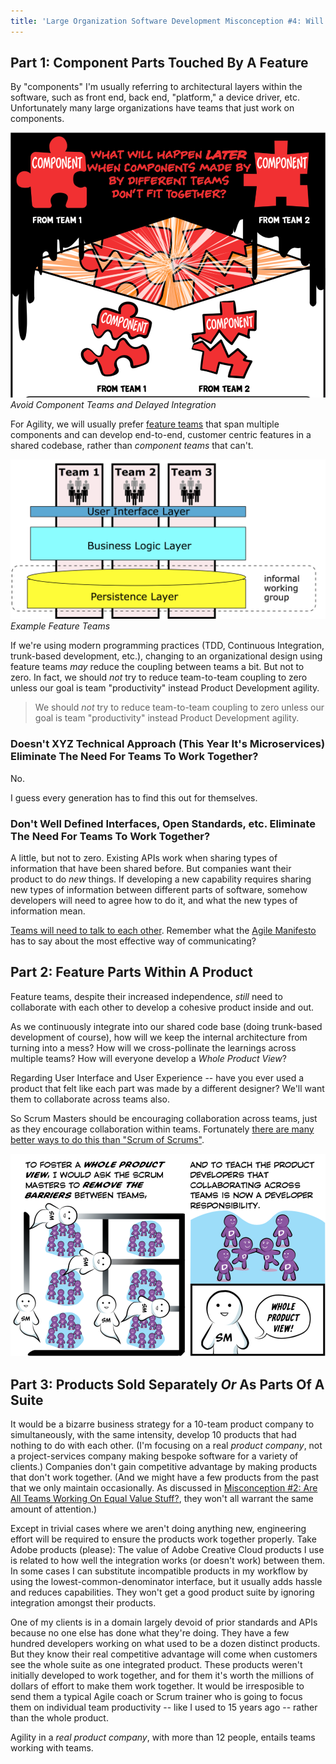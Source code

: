 ```yaml
---
title: 'Large Organization Software Development Misconception #4: Will Parts Made By Different Teams Fit Together By Magic?'
---
```


## Part 1: Component Parts Touched By A Feature


By "components" I'm usually referring to architectural layers within the software, such as front end, back end, "platform," a device driver, etc.  Unfortunately many large organizations have teams that just work on components.

[![Components Don't Fit Together](../images/components-dont-fit-together.png)](/Why-Scrum-Isnt-Making-Your-Company-Very-Agile/)
*Avoid Component Teams and Delayed Integration*


For Agility, we will usually prefer [feature teams](https://less.works/less/structure/feature-teams.html) that span multiple components and can develop end-to-end, customer centric features in a shared codebase, rather than *component teams* that can't.

![Feature Teams](../images/feature-teams.png)
*Example Feature Teams*

If we're using modern programming practices (TDD, Continuous Integration, trunk-based development, etc.), changing to an organizational design using feature teams *may* reduce the coupling between teams a bit.  But not to zero.  In fact, we should *not* try to reduce team-to-team coupling to zero unless our goal is team "productivity" instead Product Development agility.
> We should *not* try to reduce team-to-team coupling to zero unless our goal is team "productivity" instead Product Development agility.


### Doesn't XYZ Technical Approach (This Year It's Microservices) Eliminate The Need For Teams To Work Together?

No.

I guess every generation has to find this out for themselves.

### Don't Well Defined Interfaces, Open Standards, etc. Eliminate The Need For Teams To Work Together?

A little, but not to zero.  Existing APIs work when sharing types of information that have been shared before.  But companies want their product to do *new* things.  If developing a new capability requires sharing new types of information between different parts of software, somehow developers will need to agree how to do it, and what the new types of information mean.

[Teams will need to talk to each other](https://less.works/less/framework/coordination-and-integration.html).  Remember what the [Agile Manifesto](https://agilemanifesto.org/principles.html) has to say about the most effective way of communicating?

## Part 2: Feature Parts Within A Product

Feature teams, despite their increased independence, *still* need to collaborate with each other to develop a cohesive product inside and out.

As we continuously integrate into our shared code base (doing trunk-based development of course), how will we keep the internal architecture from turning into a mess?  How will we cross-pollinate the learnings across multiple teams?  How will everyone develop a *Whole Product View*?

Regarding User Interface and User Experience -- have you ever used a product that felt like each part was made by a different designer?  We'll want them to collaborate across teams also.

So Scrum Masters should be encouraging collaboration across teams, just as they encourage collaboration within teams.  Fortunately [there are many better ways to do this than "Scrum of Scrums"](https://less.works/less/framework/coordination-and-integration.html).

![Tear down the wall](../images/tear-down-the-wall.png)

## Part 3: Products Sold Separately _Or_ As Parts Of A Suite

It would be a bizarre business strategy for a 10-team product company to simultaneously, with the same intensity, develop 10 products that had nothing to do with each other.  (I'm focusing on a real *product company*, not a project-services company making bespoke software for a variety of clients.)  Companies don't gain competitive advantage by making products that don't work together.  (And we might have a few products from the past that we only maintain occasionally.  As discussed in [Misconception #2: Are All Teams Working On Equal Value Stuff?](/misconception-2-all-teams-are-working-on-equal-value/), they won't all warrant the same amount of attention.)

Except in trivial cases where we aren't doing anything new, engineering effort will be required to ensure the products work together properly.  Take Adobe products (please):  The value of Adobe Creative Cloud products I use is related to how well the integration works (or doesn't work) between them.  In some cases I can substitute incompatible products in my workflow by using the lowest-common-denominator interface, but it usually adds hassle and reduces capabilities.  They won't get a good product suite by ignoring integration amongst their products.  

One of my clients is in a domain largely devoid of prior standards and APIs because no one else has done what they're doing.  They have a few hundred developers working on what used to be a dozen distinct products.  But they know their real competitive advantage will come when customers see the whole suite as one integrated product.  These products weren't initially developed to work together, and for them it's worth the millions of dollars of effort to make them work together.  It would be irresposible to send them a typical Agile coach or Scrum trainer who is going to focus them on individual team productivity -- like I used to 15 years ago -- rather than the whole product.

Agility in a *real product company*, with more than 12 people, entails teams working with teams.
